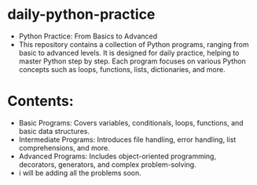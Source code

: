 # daily-python-practice
- Python Practice: From Basics to Advanced
- This repository contains a collection of Python programs, ranging from basic to advanced levels. It is designed for daily practice, helping to master Python step by step. Each program focuses on various Python concepts such as loops, functions, lists, dictionaries, and more.

# Contents:
- Basic Programs: Covers variables, conditionals, loops, functions, and basic data structures.
- Intermediate Programs: Introduces file handling, error handling, list comprehensions, and more.
- Advanced Programs: Includes object-oriented programming, decorators, generators, and complex problem-solving.
- i will be adding all the problems soon.
